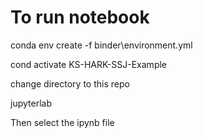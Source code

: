 # To run notebook

conda env create -f binder\environment.yml

cond activate KS-HARK-SSJ-Example

change directory to this repo

jupyterlab

Then select the ipynb file
